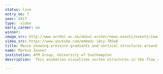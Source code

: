 ```yaml
---
status: live
entry_no: 7
year: 2017
type:  video
early_career: no 
winner: 
image_src: http://www.archer.ac.uk/about-archer/news-events/events/image-comp/gallery-2017/07_Entry_800.jpg
video_src: https://www.youtube.com/embed/-i8cy-7R5o8 
title: Movie showing pressure gradients and vortical structures around a transonic wing section. 
name: Markus Zauner
institution: AFM Group, University of Southampton
description:  This animation visualises vortex structures in the flow around an aircraft wing-section at a free-stream Mach number of Ma=0.7 and a Reynolds number of Re=500,000. Firstly, the movie highlights strong vorticity in blue and red, suggesting clockwise and anti-clockwise rotating vortices respectively. The black regions in the background indicate strong local pressure gradients. The formation of up-stream moving shock-waves over the upper surface can be observed near the trailing edge. The second part illustrates the 3D structure of the vortices, showing the so-called Q-criteria surfaces, based on a mathematical formulation to describe vortices. The data is obtaind by one of the largest direct numerical simulations to date. The grid consists of more than 1 billion cells and the time step is in the order of 10 nano seconds. The limitations due to memory and computational resources are challenging in respect to visualisation of 3D structures and their temporal behaviour.
  
---
```

